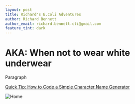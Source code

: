 ```yaml
---
layout: post
title: Richard's E.Coli Adventures
author: Richard Bennett
author_email: richard.bennett.cti@gmail.com
feature_tint: dark
---
```


# AKA: When not to wear white underwear

Paragraph


[Quick Tip: How to Code a Simple Character Name Generator](http://warpedvisions.org)

![Home](https://cti-winnipeg.github.io/img/default-feature.jpg "Title is optional")


